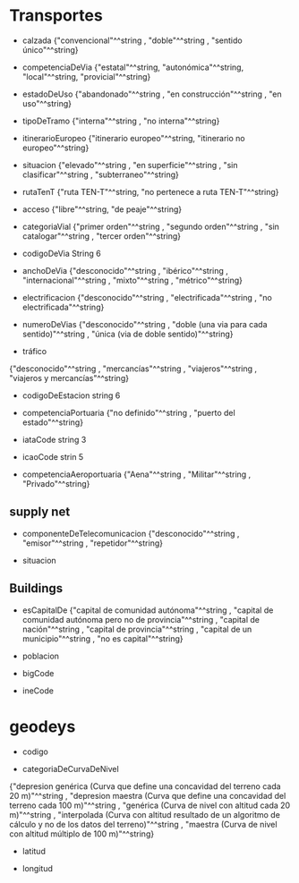 # Transportes

* calzada
{"convencional"^^string , "doble"^^string , "sentido único"^^string}

* competenciaDeVia
{"estatal"^^string, "autonómica"^^string, "local"^^string, "provicial"^^string}

* estadoDeUso
{"abandonado"^^string , "en construcción"^^string , "en uso"^^string}

* tipoDeTramo
{"interna"^^string , "no interna"^^string}

* itinerarioEuropeo
{"itinerario europeo"^^string, "itinerario no europeo"^^string}

* situacion
{"elevado"^^string , "en superficie"^^string , "sin clasificar"^^string , "subterraneo"^^string}

* rutaTenT
{"ruta TEN-T"^^string, "no pertenece a ruta TEN-T"^^string}

* acceso 
{"libre"^^string, "de peaje"^^string}


* categoriaVial
{"primer orden"^^string , "segundo orden"^^string , "sin catalogar"^^string , "tercer orden"^^string}


* codigoDeVia
String 6

* anchoDeVia
{"desconocido"^^string , "ibérico"^^string , "internacional"^^string , "mixto"^^string , "métrico"^^string}

* electrificacion 
{"desconocido"^^string , "electrificada"^^string , "no electrificada"^^string}

* numeroDeVias
{"desconocido"^^string , "doble (una via para cada sentido)"^^string , "única (via de doble sentido)"^^string}

* tráfico

{"desconocido"^^string , "mercancías"^^string , "viajeros"^^string , "viajeros y mercancías"^^string}



* codigoDeEstacion
string 6

* competenciaPortuaria
{"no definido"^^string , "puerto del estado"^^string}



* iataCode string 3
* icaoCode strin 5

* competenciaAeroportuaria
{"Aena"^^string , "Militar"^^string , "Privado"^^string}







## supply net

* componenteDeTelecomunicacion
{"desconocido"^^string , "emisor"^^string , "repetidor"^^string}

* situacion


## Buildings 

* esCapitalDe
{"capital de comunidad autónoma"^^string , "capital de comunidad autónoma pero no de provincia"^^string , "capital de nación"^^string , "capital de provincia"^^string , "capital de un municipio"^^string , "no es capital"^^string}


* poblacion

* bigCode


* ineCode



# geodeys

* codigo 

* categoriaDeCurvaDeNivel

{"depresion genérica (Curva que define una concavidad del terreno cada 20 m)"^^string , "depresion maestra (Curva que define una concavidad del terreno cada 100 m)"^^string , "genérica (Curva de nivel con altitud cada 20 m)"^^string , "interpolada (Curva con altitud resultado de un algoritmo de cálculo y no de los
datos del terreno)"^^string , "maestra (Curva de nivel con altitud múltiplo de 100 m)"^^string}


* latitud
 
* longitud
